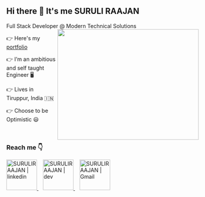 ## Hi there 👋 It's me SURULI RAAJAN

Full Stack Developer @ Modern Technical Solutions
<img align="right" width="370" height="290" src="https://user-images.githubusercontent.com/22448559/137613385-2ebbef8f-ca0a-4781-b0c1-a2ba145d8194.gif">

👉  Here's my [portfolio](https://suruliraajan.netlify.app/) 

👉  I’m an ambitious and self taught Engineer 🖥️

👉  Lives in Tiruppur, India 🇮🇳

👉  Choose to be Optimistic 😃  

<br>

### Reach me 👇
<a href="https://www.linkedin.com/in/surulirajan/" target="_blank">
    <img alt="SURULIRAAJAN | linkedin" src="https://user-images.githubusercontent.com/22448559/137614008-18f96cfd-b2c4-4066-9991-f605c978f9d9.png" width="80"/>
  </a> &nbsp;&nbsp;
  <a href="https://dev.to/suruliraajan" target="_blank">
      <img alt="SURULIRAAJAN | dev" src="https://user-images.githubusercontent.com/22448559/137614000-07f740bc-3723-497b-bb5e-54185478c892.png" width="80" />
  </a> &nbsp;&nbsp;
  <a href="mailto:surulirajan.mca@gmail.com">
    <img alt="SURULIRAAJAN | Gmail" width="80px" src="https://user-images.githubusercontent.com/22448559/137614003-749c6718-b38d-4d6f-9cb2-b01a1781b144.png" />
  </a>


<br>
